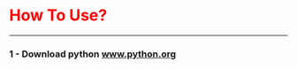 <font color="red"><h1>How To Use?</h1></font>
<hr>
<h3>1 - Download python <a href="https://www.python.org">www.python.org</a></h3>
